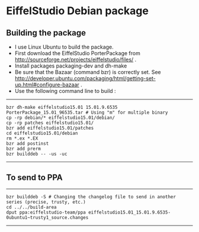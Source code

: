 EiffelStudio Debian package
===========================



Building the package
--------------------

  * I use Linux Ubuntu to build the package.
  * First download the EiffelStudio PorterPackage from http://sourceforge.net/projects/eiffelstudio/files/ .
  * Install packages packaging-dev and dh-make
  * Be sure that the Bazaar (command bzr) is correctly set. See http://developer.ubuntu.com/packaging/html/getting-set-up.html#configure-bazaar .
  * Use the following command line to build :

***

	bzr dh-make eiffelstudio15.01 15.01.9.6535 PorterPackage_15.01_96535.tar # Using "m" for multiple binary
	cp -rp debian/* eiffelstudio15.01/debian/
	cp -rp patches eiffelstudio15.01/
	bzr add eiffelstudio15.01/patches
	cd eiffelstudio15.01/debian
	rm *.ex *.EX
	bzr add postinst
	bzr add prerm
	bzr builddeb -- -us -uc

***

To send to PPA
--------------

***

	bzr builddeb -S # Changing the changelog file to send in another series (precise, trusty, etc.)
	cd ../../build-area
	dput ppa:eiffelstudio-team/ppa eiffelstudio15.01_15.01.9.6535-0ubuntu1~trusty1_source.changes

***

